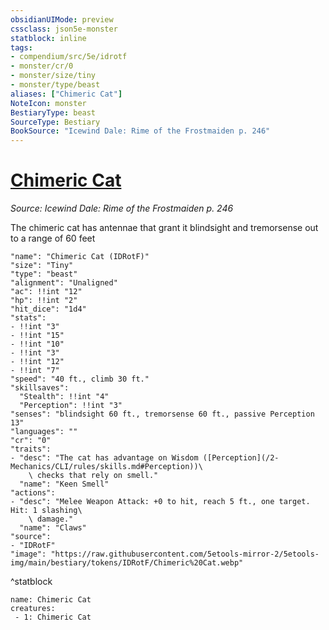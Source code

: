 ```yaml
---
obsidianUIMode: preview
cssclass: json5e-monster
statblock: inline
tags:
- compendium/src/5e/idrotf
- monster/cr/0
- monster/size/tiny
- monster/type/beast
aliases: ["Chimeric Cat"]
NoteIcon: monster
BestiaryType: beast
SourceType: Bestiary
BookSource: "Icewind Dale: Rime of the Frostmaiden p. 246"
---
```

# [Chimeric Cat](2-Mechanics/CLI/bestiary/beast/chimeric-cat-idrotf.md)
*Source: Icewind Dale: Rime of the Frostmaiden p. 246*  

The chimeric cat has antennae that grant it blindsight and tremorsense out to a range of 60 feet

```statblock
"name": "Chimeric Cat (IDRotF)"
"size": "Tiny"
"type": "beast"
"alignment": "Unaligned"
"ac": !!int "12"
"hp": !!int "2"
"hit_dice": "1d4"
"stats":
- !!int "3"
- !!int "15"
- !!int "10"
- !!int "3"
- !!int "12"
- !!int "7"
"speed": "40 ft., climb 30 ft."
"skillsaves":
  "Stealth": !!int "4"
  "Perception": !!int "3"
"senses": "blindsight 60 ft., tremorsense 60 ft., passive Perception 13"
"languages": ""
"cr": "0"
"traits":
- "desc": "The cat has advantage on Wisdom ([Perception](/2-Mechanics/CLI/rules/skills.md#Perception))\
    \ checks that rely on smell."
  "name": "Keen Smell"
"actions":
- "desc": "Melee Weapon Attack: +0 to hit, reach 5 ft., one target. Hit: 1 slashing\
    \ damage."
  "name": "Claws"
"source":
- "IDRotF"
"image": "https://raw.githubusercontent.com/5etools-mirror-2/5etools-img/main/bestiary/tokens/IDRotF/Chimeric%20Cat.webp"
```
^statblock

```encounter-table
name: Chimeric Cat
creatures:
 - 1: Chimeric Cat
```